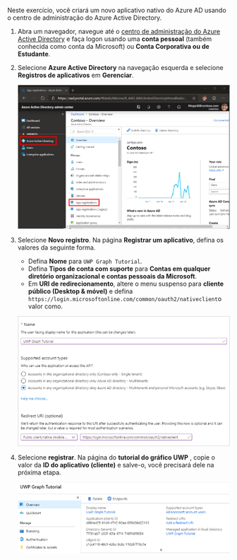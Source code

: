 <!-- markdownlint-disable MD002 MD041 -->

Neste exercício, você criará um novo aplicativo nativo do Azure AD usando o centro de administração do Azure Active Directory.

1. Abra um navegador, navegue até o [centro de administração do Azure Active Directory](https://aad.portal.azure.com) e faça logon usando uma **conta pessoal** (também conhecida como conta da Microsoft) ou **Conta Corporativa ou de Estudante**.

1. Selecione **Azure Active Directory** na navegação esquerda e selecione **Registros de aplicativos** em **Gerenciar**.

    ![Uma captura de tela dos registros de aplicativo ](./images/aad-portal-app-registrations.png)

1. Selecione **Novo registro**. Na página **Registrar um aplicativo**, defina os valores da seguinte forma.

    - Defina **Nome** para `UWP Graph Tutorial`.
    - Defina **Tipos de conta com suporte** para **Contas em qualquer diretório organizacional e contas pessoais da Microsoft**.
    - Em **URI de redirecionamento**, altere o menu suspenso para **cliente público (Desktop & móvel)** e defina `https://login.microsoftonline.com/common/oauth2/nativeclient`o valor como.

    ![Uma captura de tela da página registrar um aplicativo](./images/aad-register-app.png)

1. Selecione **registrar**. Na página do **tutorial do gráfico UWP** , copie o valor da **ID do aplicativo (cliente)** e salve-o, você precisará dele na próxima etapa.

    ![Uma captura de tela da ID do aplicativo do novo registro de aplicativo](./images/aad-application-id.png)
